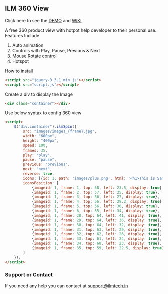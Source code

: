 ## ILM 360 View
Click here to see the [DEMO](https://ilmtech.github.io/ilm360view/) and [WIKI](https://github.com/ilmtech/ilm360view/wiki)

A free 360 product view with hotpot help developer to their personal use. Features Include

1. Auto animation
2. Controls with Play, Pause, Previous & Next
3. Mouse Rotate control
4. Hotspot

How to install
```markdown
<script src="jquery-3.3.1.min.js"></script>
<script src="script.js"></script>
```


Create a div to display the Image
```markdown
<div class="container"></div>
```

Use below syntax to config 360 view
```markdown
<script>
    $("div.container").ilmSpin({
        src: "images/images_{frame}.jpg",
        width: "600px",
        height: "400px",
        speed: 100,
        frames: 35,
        play: "play",
        pause: "pause",
        previous: "previous",
        next: "next",
        reverse: true,
        icons: [{id: 1, path: 'images/plus.png', html: '<h1>This is Sample text</h1>'}],
        iconsPosition: [
            {imageid: 1, frame: 1, top: 58, left: 23.5, display: true}, 
            {imageid: 1, frame: 2, top: 57, left: 25, display: true},
            {imageid: 1, frame: 3, top: 56, left: 27, display: true},
            {imageid: 1, frame: 4, top: 56, left: 28.2, display: true},
            {imageid: 1, frame: 5, top: 56, left: 30, display: true},
            {imageid: 1, frame: 6, top: 55, left: 34, display: true},
            {imageid: 1, frame: 28, top: 64, left: 41, display: true},
            {imageid: 1, frame: 29, top: 64, left: 36, display: true},
            {imageid: 1, frame: 30, top: 64, left: 32, display: true},
            {imageid: 1, frame: 31, top: 63, left: 29, display: true},
            {imageid: 1, frame: 32, top: 62, left: 26, display: true},
            {imageid: 1, frame: 33, top: 61, left: 24, display: true},
            {imageid: 1, frame: 34, top: 60, left: 23, display: true},
            {imageid: 1, frame: 35, top: 59, left: 22.5, display: true}            
        ]
    });
</script>
```

### Support or Contact

If you need any help you can contact at support@ilmtech.in

